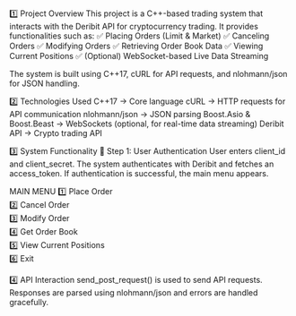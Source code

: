 1️⃣ Project Overview
This project is a C++-based trading system that interacts with the Deribit API for cryptocurrency trading. It provides functionalities such as:
✅ Placing Orders (Limit & Market)
✅ Canceling Orders
✅ Modifying Orders
✅ Retrieving Order Book Data
✅ Viewing Current Positions
✅ (Optional) WebSocket-based Live Data Streaming

The system is built using C++17, cURL for API requests, and nlohmann/json for JSON handling.


2️⃣ Technologies Used
C++17 → Core language
cURL → HTTP requests for API communication
nlohmann/json → JSON parsing
Boost.Asio & Boost.Beast → WebSockets (optional, for real-time data streaming)
Deribit API → Crypto trading API

3️⃣ System Functionality
📌 Step 1: User Authentication
User enters client_id and client_secret.
The system authenticates with Deribit and fetches an access_token.
If authentication is successful, the main menu appears.

MAIN MENU
1️⃣ Place Order  
2️⃣ Cancel Order  
3️⃣ Modify Order  
4️⃣ Get Order Book  
5️⃣ View Current Positions  
6️⃣ Exit  

4️⃣ API Interaction
send_post_request() is used to send API requests.
Responses are parsed using nlohmann/json and errors are handled gracefully.
